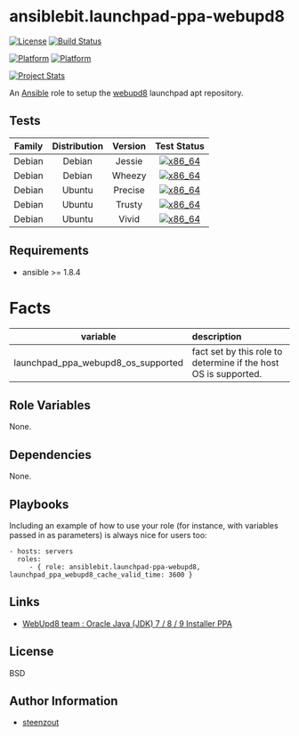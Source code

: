# ansiblebit.launchpad-ppa-webupd8

[![License](https://img.shields.io/badge/license-New%20BSD-blue.svg?style=flat)](https://raw.githubusercontent.com/ansiblebit/launchpad-ppa-webupd8/master/LICENSE)
[![Build Status](https://travis-ci.org/ansiblebit/launchpad-ppa-webupd8.svg?branch=master)](https://travis-ci.org/ansiblebit/launchpad-ppa-webupd8)

[![Platform](http://img.shields.io/badge/platform-debian-a80030.svg?style=flat)](#)
[![Platform](http://img.shields.io/badge/platform-ubuntu-dd4814.svg?style=flat)](#)

[![Project Stats](https://www.openhub.net/p/ansiblebit-launchpad-ppa-webupd8/widgets/project_thin_badge.gif)](https://www.openhub.net/p/ansiblebit-launchpad-ppa-webupd8/)

An [Ansible](http://www.ansible.com) role to setup the [webupd8](http://www.webupd8.org/) launchpad apt repository. 


## Tests

| Family | Distribution | Version | Test Status |
|:-:|:-:|:-:|:-:|
| Debian | Debian  | Jessie  | [![x86_64](http://img.shields.io/badge/x86_64-passed-006400.svg?style=flat)](#) |
| Debian | Debian  | Wheezy  | [![x86_64](http://img.shields.io/badge/x86_64-passed-006400.svg?style=flat)](#) |
| Debian | Ubuntu  | Precise | [![x86_64](http://img.shields.io/badge/x86_64-passed-006400.svg?style=flat)](#) |
| Debian | Ubuntu  | Trusty  | [![x86_64](http://img.shields.io/badge/x86_64-passed-006400.svg?style=flat)](#) |
| Debian | Ubuntu  | Vivid   | [![x86_64](http://img.shields.io/badge/x86_64-passed-006400.svg?style=flat)](#) |


## Requirements

- ansible >= 1.8.4

# Facts

| variable | description |
|:-:|:--|
| launchpad_ppa_webupd8_os_supported | fact set by this role to determine if the host OS is supported. |


## Role Variables

None.


## Dependencies

None.


## Playbooks

Including an example of how to use your role
(for instance, with variables passed in as parameters)
is always nice for users too:

    - hosts: servers
      roles:
         - { role: ansiblebit.launchpad-ppa-webupd8, launchpad_ppa_webupd8_cache_valid_time: 3600 }


## Links

- [WebUpd8 team : Oracle Java (JDK) 7 / 8 / 9 Installer PPA](https://launchpad.net/~webupd8team/+archive/ubuntu/java)


## License

BSD


## Author Information

- [steenzout](http://github.com/steenzout)
